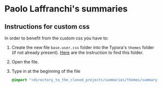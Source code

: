 # Paolo Laffranchi's summaries

## Instructions for custom css

In order to benefit from the custom css you have to:

1. Create the new file `base.user.css` folder into the Typora's `themes` folder (if not already present). [Here](https://support.typora.io/Add-Custom-CSS/#open-theme-folder) are the instruction to find this folder.

2. Open the file.

3. Type in at the beginning of the file

   ```css
   @import "<directory_to_the_cloned_project>/summaries/themes/summary.css";
   ```

   





